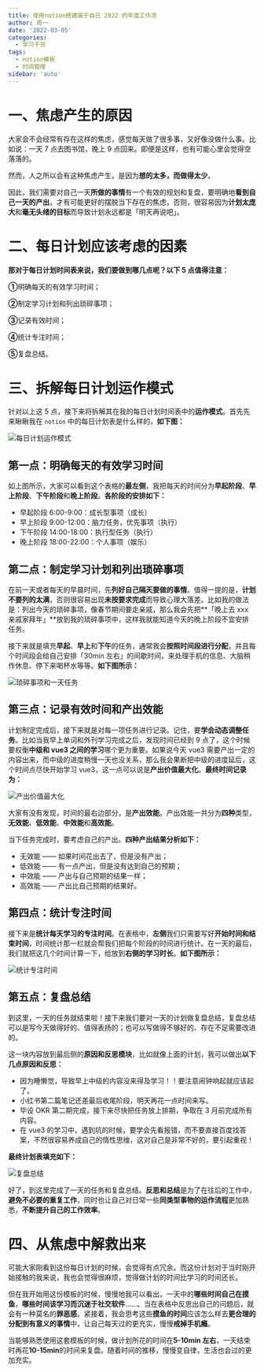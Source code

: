 ```yaml
---
title: 使用notion搭建属于自己 2022 的年度工作流
author: 周一
date: '2022-03-05'
categories:
  - 学习干货
tags:
  - notion模板
  - 时间管理
sidebar: 'auto'
---
```


# 一、焦虑产生的原因

大家会不会经常有存在这样的焦虑，感觉每天做了很多事，又好像没做什么事。比如说：一天 7 点去图书馆，晚上 9 点回来。即便是这样，也有可能心里会觉得空落落的。

然而，人之所以会有这种焦虑产生，是因为**想的太多，而做得太少**。

因此，我们需要对自己一天**所做的事情**有一个有效的规划和复盘，要明确地**看到自己一天的产出**，才有可能更好的摆脱当下存在的焦虑，否则，很容易因为**计划太庞大**和**毫无头绪的目标**而导致计划永远都是「明天再说吧」。

# 二、每日计划应该考虑的因素

**那对于每日计划时间表来说，我们要做到哪几点呢？以下 5 点值得注意：**

**①**明确每天的有效学习时间；

**②**制定学习计划和列出琐碎事项；

**③**记录有效时间；

**④**统计专注时间；

**⑤**复盘总结。

# 三、拆解每日计划运作模式

针对以上这 5 点，接下来将拆解其在我的每日计划时间表中的**运作模式**。首先先来瞅瞅我在 `notion` 中的每日计划表是什么样的，**如下图：**

![每日计划运作模式](https://mondaylab-1309616765.cos.ap-shanghai.myqcloud.com/img/-16464639282165.png)

## 第一点：明确每天的有效学习时间

如上图所示，大家可以看到这个表格的**最左侧**，我把每天的时间分为**早起阶段**、**早上阶段**、**下午阶段**和**晚上阶段**。**各阶段的安排如下：**

- 早起阶段 6:00-9:00：成长型事项（成长）
- 早上阶段 9:00-12:00：脑力任务，优先事项（执行）
- 下午阶段 14:00-18:00：执行型任务（执行）
- 晚上阶段 18:00-22:00：个人事项（娱乐）

## 第二点：制定学习计划和列出琐碎事项

在前一天或者每天的早晨时间，先**列好自己隔天要做的事情**。值得一提的是，**计划不要列的太满**，否则很容易出现**未按要求完成**而导致心理大落差。比如我的做法是：列出今天的琐碎事项，像春节期间要走亲戚，那么我会先把**「晚上去 xxx 亲戚家拜年」**放到我的琐碎事项中，这样我就能知道今天的晚上阶段不宜安排任务。

接下来就是填充**早起**、**早上**和**下午**的任务，通常我会**按照时间段进行分配**，并且每个时间段会给自己安排「30min 左右」的间歇时间，来处理手机的信息、大脑稍作休息、停下来喝杯水等等。**如下图所示：**

![琐碎事项和一天任务](https://mondaylab-1309616765.cos.ap-shanghai.myqcloud.com/img/%E7%90%90%E7%A2%8E%E4%BA%8B%E9%A1%B9%E5%92%8C%E4%B8%80%E5%A4%A9%E4%BB%BB%E5%8A%A1.JPG)

## 第三点：记录有效时间和产出效能

计划制定完成后，接下来就是对每一项任务进行记录。记住，要**学会动态调整任务**。比如当我早上单词和外刊学习完成之后，发现时间已经到 9 点了，这个时候要权衡**中级和 vue3 之间的学习**哪个更为重要。如果说今天 vue3 需要产出一定的内容出来，而中级的进度稍慢一天也没关系，那么我会果断把中级的进度延后，这个时间点尽快开始学习 vue3，这一点可以说是**产出价值最大化**。**最终时间记录为：**

![产出价值最大化](https://mondaylab-1309616765.cos.ap-shanghai.myqcloud.com/img/%E4%BA%A7%E5%87%BA%E4%BB%B7%E5%80%BC%E6%9C%80%E5%A4%A7%E5%8C%96.JPG)

大家有没有发现，时间的最右边部分，是**产出效能**。产出效能一共分为**四种**类型，**无效能**、**低效能**、**中效能**和**高效能**。

当下任务完成时，要考虑自己的产出。**四种产出结果分析如下：**

- 无效能 —— 如果时间花出去了，但是没有产出；
- 低效能 —— 有一点产出，但是没有达到自己的预期；
- 中效能 —— 产出与自己预期的结果一样；
- 高效能 —— 产出比自己预期的结果好。

## 第四点：统计专注时间

接下来是**统计每天学习的专注时间**。在表格中，**左侧**我们只需要写好**开始时间和结束时间**，时间统计那一栏就会帮我们把每个阶段的时间进行统计。在一天的最后，我们就把这几个时间计算一下，给放到**右侧的学习时长**。**如下图所示：**

![统计专注时间](https://mondaylab-1309616765.cos.ap-shanghai.myqcloud.com/img/%E7%BB%9F%E8%AE%A1%E4%B8%93%E6%B3%A8%E6%97%B6%E9%97%B4.JPG)

## 第五点：复盘总结

到这里，一天的任务就结束啦！接下来我们要对一天的计划做复盘总结，复盘总结可以是写今天做得好的、值得表扬的；也可以写做得不够好的、存在不足需要改进的。

这一块内容放到最后侧的**原因和反思模块**，比如就像上面的计划，我可以做出**以下几点原因和反思：**

- 因为睡懒觉，导致早上中级的内容没来得及学习！！要注意闹钟响起就应该起了。
- 小红书第二篇笔记还差最后收尾阶段，明天再花一点时间来写。
- 毕设 OKR 第二期完成，接下来尽快把任务放上排期，争取在 3 月前完成所有内容。
- 在 vue3 的学习中，遇到坑的时候，要学会先看报错，而不要直接百度找答案，不然很容易养成自己的惰性思维，这对自己是非常不好的，要引起重视！

**最终计划表填充如下：**

![复盘总结](https://mondaylab-1309616765.cos.ap-shanghai.myqcloud.com/img/%E5%A4%8D%E7%9B%98%E6%80%BB%E7%BB%93.JPG)

好了，到这里完成了一天的任务和复盘总结。**反思和总结**是为了在往后的工作中，**避免不必要的重复工作**，同时也让自己对日常一些**同类型事物的运作流程**更加熟悉，**不断提升自己的工作效率**。

# 四、从焦虑中解救出来

可能大家刚看到这份每日计划的时候，会觉得有点冗余。而这份计划对于当时刚开始接触的我来说，我也会觉得很麻烦，觉得做计划的时间比学习的时间还长。

但在我开始用这份模板的时候，慢慢地我可以看出，一天中的**哪些时间自己在摸鱼**，**哪些时间该学习而沉迷于社交软件**……。当在表格中反思出自己的问题后，就会有一种莫名的**罪恶感**。紧接着，我会思考这些**摸鱼的时间**应该怎么样去**更合理的分配到有意义的事情**中，让自己每天过的更充实，慢慢**戒掉手机瘾**。

当能够熟悉使用这套模板的时候，做计划所花的时间在**5-10min 左右**，一天结束时再花**10-15min**的时间来复盘。随着时间的推移，慢慢变自律，生活也会过的更加充实。
